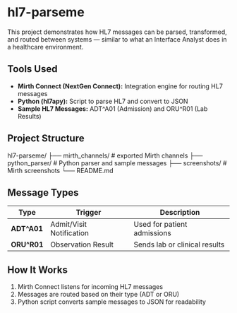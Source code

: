 # hl7-parseme

This project demonstrates how HL7 messages can be parsed, transformed, and routed between systems — similar to what an Interface Analyst does in a healthcare environment.

## Tools Used
- **Mirth Connect (NextGen Connect):** Integration engine for routing HL7 messages
- **Python (hl7apy):** Script to parse HL7 and convert to JSON
- **Sample HL7 Messages:** ADT^A01 (Admission) and ORU^R01 (Lab Results)

## Project Structure
hl7-parseme/
├── mirth_channels/ # exported Mirth channels
├── python_parser/ # Python parser and sample messages
├── screenshots/ # Mirth screenshots
└── README.md

## Message Types
| Type | Trigger | Description |
|------|----------|-------------|
| **ADT^A01** | Admit/Visit Notification | Used for patient admissions |
| **ORU^R01** | Observation Result | Sends lab or clinical results |

## How It Works
1. Mirth Connect listens for incoming HL7 messages
2. Messages are routed based on their type (ADT or ORU)
3. Python script converts sample messages to JSON for readability